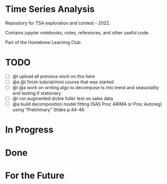 # Time Series Analysis

Repository for TSA exploration and contest - 2022.

Contains jupyter notebooks, notes, references, and other useful code.

Part of the Homebrew Learning Club

# TODO

- [ ] @l upload all previous work on this here 
- [ ] @a @l finish tutorial/mini course that was started 
- [ ] @l @a work on writing algo to decompose ts into trend and seasonality and testing if stationary 
- [ ] @l run augmented dickie fuller test on sales data
- [ ] @a build decomposition model fitting (SAS Proc ARIMA or Proc Autoreg) using "Preliminary" Slides p.44-46

# In Progress 


# Done 

# For the Future 


